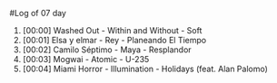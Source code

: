 #Log of 07 day

1. [00:00] Washed Out - Within and Without - Soft
1. [00:01] Elsa y elmar - Rey - Planeando El Tiempo
1. [00:02] Camilo Séptimo - Maya - Resplandor
1. [00:03] Mogwai - Atomic - U-235
1. [00:04] Miami Horror - Illumination - Holidays (feat. Alan Palomo)
